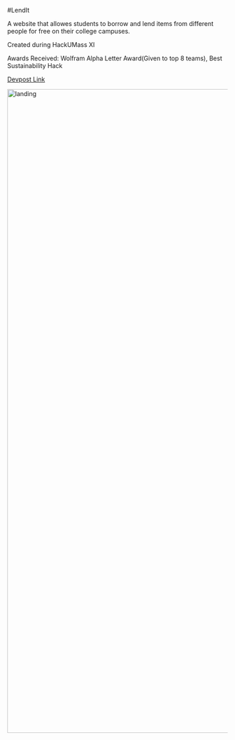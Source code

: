 #LendIt

A website that allowes students to borrow and lend items from different people for free on their college campuses. 

Created during HackUMass XI

Awards Received:
Wolfram Alpha Letter Award(Given to top 8 teams), Best Sustainability Hack


<a href="https://devpost.com/software/lendit-rmgkul?ref_content=user-portfolio&ref_feature=in_progress" alt="devpost">Devpost Link</a>

<img width="1470" alt="landing" src="https://github.com/shobhitmehro/LendIt/assets/131730833/7d6a763f-3711-4ccc-82ea-3ff796788441">

